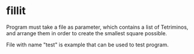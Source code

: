 # fillit

Program must take a file as parameter, which contains a list of Tetriminos, and arrange them in order to create the smallest square possible. 

File with name "test" is example that can be used to test program.
